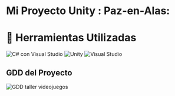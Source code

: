 # Mi Proyecto Unity : Paz-en-Alas:

# 🔧 Herramientas Utilizadas
  ![C# con Visual Studio](https://img.shields.io/badge/C%23-239120?style=for-the-badge&logo=c-sharp&logoColor=white)
  ![Unity](https://img.shields.io/badge/Unity-000000?style=for-the-badge&logo=unity&logoColor=white)
  ![Visual Studio](https://img.shields.io/badge/Visual%20Studio-5C2D91?style=for-the-badge&logo=visual-studio&logoColor=white)

## GDD del Proyecto

![GDD taller videojuegos](https://github.com/MDMSerra/Paz-en-Alas/assets/122322927/d9d86807-87c5-4f29-82be-bd2ba6f17a6a)

